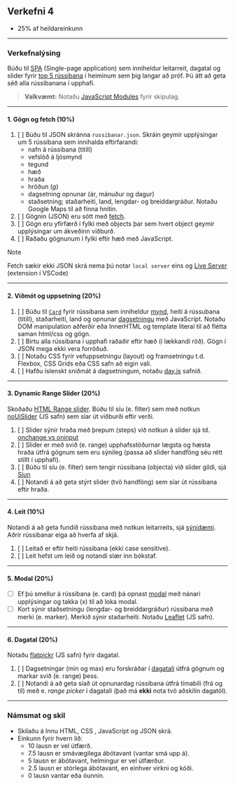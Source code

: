 ## Verkefni 4

- 25% af heildareinkunn

---

### Verkefnalýsing

Búðu til [SPA](https://developer.mozilla.org/en-US/docs/Glossary/SPA) (Single-page application) sem inniheldur leitarreit, dagatal og slider fyrir [top 5 rússibana](https://captaincoaster.com/en/ranking/?filters%5Bcontinent%5D=&filters%5Bcountry%5D=&filters%5BmaterialType%5D=&filters%5BseatingType%5D=&filters%5Bmodel%5D=&filters%5Bmanufacturer%5D=&filters%5BopeningDate%5D=&page=1) í heiminum sem þig langar að próf. Þú átt að geta séð alla rússibanana í upphafi.  

> **Valkvæmt:** Notaðu [JavaScript Modules](https://www.freecodecamp.org/news/difference-between-default-and-named-exports-in-javascript/) fyrir skipulag.


---

#### 1. Gögn og fetch (10%)
1. [ ] Búðu til JSON skránna `russibanar.json`. Skráin geymir upplýsingar um 5 rússibana sem innihalda eftirfarandi: 
    - nafn á rússibana (titill)
    - vefslóð á ljósmynd
    - tegund
    - hæð
    - hraða
    - hröðun (_g_)
    - dagsetning opnunar (ár, mánuður og dagur)
    - staðsetning; staðarheiti, land, lengdar- og breiddargráður. Notaðu Google Maps til að finna hnitin.
1. [ ] Gögnin (JSON) eru sótt með [fetch](https://github.com/GunnarThorunnarson/FORR3JS05DU/wiki/Fetch).
1. [ ] Gögn eru yfirfærð í fylki með objects þar sem hvert object geymir upplýsingar um ákveðinn viðburð.
1. [ ] Raðaðu gögnunum í fylki eftir hæð með JavaScript.
   
> [!NOTE]
> Fetch sækir ekki JSON skrá nema þú notar `local server` eins og [Live Server](https://marketplace.visualstudio.com/items?itemName=ritwickdey.LiveServer) (extension í VSCode)

---

#### 2. Viðmót og uppsetning (20%)
1. [ ] Búðu til [`Card`](https://www.w3schools.com/howto/howto_css_cards.asp) fyrir rússibana sem inniheldur [mynd](https://softauthor.com/javascript-working-with-images/), heiti á rússubana (titill), staðarheiti, land og opnunar [dagsetningu](https://developer.mozilla.org/en-US/docs/Web/JavaScript/Reference/Global_Objects/Date) með JavaScript. Notaðu DOM manipulation aðferðir eða InnerHTML og template literal til að flétta saman html/css og gögn. 
1. [ ] Birtu alla rússibana í upphafi raðaðir eftir hæð (í lækkandi röð). Gögn í JSON mega ekki vera forröðuð.
1. [ ] Notaðu CSS fyrir vefuppsetningu (layout) og framsetningu t.d. Flexbox, CSS Grids eða CSS safn að eigin vali. 
1. [ ] Hafðu íslenskt sniðmát á dagsetningum, notaðu [day.js](https://day.js.org/) safnið.

---

#### 3. Dynamic Range Slider (20%)

Skoðaðu [HTML Range slider](https://developer.mozilla.org/en-US/docs/Web/HTML/Element/input/range). Búðu til síu (e. filter) sem með notkun [noUiSlider](https://refreshless.com/nouislider/) (JS safn) sem síar út viðburði eftir verði. 

1. [ ] Slider sýnir hraða með þrepum (steps) við notkun á slider sjá td. [onchange vs oninput](https://www.impressivewebs.com/onchange-vs-oninput-for-range-sliders/)
1. [ ] Slider er með svið (e. range) upphafsstöðurnar lægsta og hæsta hraða útfrá gögnum sem eru sýnileg (passa að slider handföng séu rétt stillt í upphafi).
1. [ ] Búðu til síu (e. filter) sem tengir rússibana (objecta) við slider gildi, sjá [Síun](https://github.com/GunnarThorunnarson/FORR3JS05DU/wiki/S%C3%ADun) 
1. [ ] Notandi á að geta stýrt slider (tvö handföng) sem síar út rússibana eftir hraða.

---

#### 4. Leit (10%) 
Notandi á að geta fundið rússibana með notkun leitarreits, sjá [sýnidæmi](http://javascriptbook.com/code/c12/filter-search.html). Aðrir rússibanar eiga að hverfa af skjá.

1. [ ] Leitað er eftir heiti rússibana (ekki case sensitive).
1. [ ] Leit hefst um leið og notandi slær inn bókstaf.

---

#### 5. Modal (20%)

- [ ] Ef þú smellur á rússibana (e. card) þá opnast [modal](https://www.freecodecamp.org/news/how-to-build-a-modal-with-javascript/) með nánari upplýsingar og takka (x) til að loka modal.
- [ ] Kort sýnir staðsetningu (lengdar- og breiddargráður) rússibana með merki (e. marker). Merkið sýnir staðarheiti. Notaðu [Leaflet](https://leafletjs.com/examples/quick-start/) (JS safn).

---

#### 6. Dagatal (20%)

Notaðu [flatpickr](https://flatpickr.js.org/) (JS safn) fyrir dagatal.

1. [ ] Dagsetningar (min og max) eru forskráðar í [dagatali](https://developer.mozilla.org/en-US/docs/Web/HTML/Element/input/date) útfrá gögnum og markar svið (e. range) þess.
1. [ ] Notandi á að geta síað út opnunardag rússibana útfrá tímabili (frá og til) með e. _range picker_ í dagatali (það má **ekki** nota tvö aðskilin dagatöl). 

---

### Námsmat og skil

* Skilaðu á Innu HTML, CSS , JavaScript og JSON skrá.
* Einkunn fyrir hvern lið: 
    - 10 lausn er vel útfærð.
    - 7.5 lausn er smávægilega ábótavant (vantar smá upp á).
    - 5 lausn er ábótavant, helmingur er vel útfærður.
    - 2.5 lausn er stórlega ábótavant, en einhver virkni og kóði.
    - 0 lausn vantar eða óunnin.
